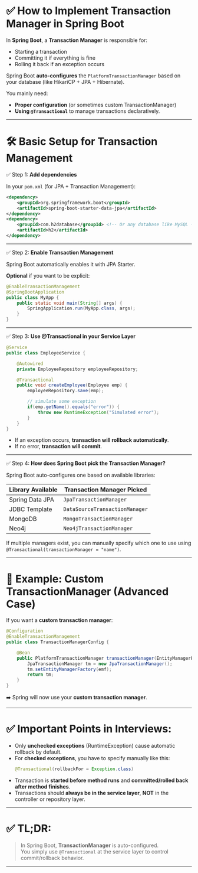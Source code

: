 # ✅ How to Implement Transaction Manager in Spring Boot

In **Spring Boot**, a **Transaction Manager** is responsible for:
- Starting a transaction
- Committing it if everything is fine
- Rolling it back if an exception occurs

Spring Boot **auto-configures** the `PlatformTransactionManager` based on your database (like HikariCP + JPA + Hibernate).

You mainly need:
- **Proper configuration** (or sometimes custom TransactionManager)
- **Using `@Transactional`** to manage transactions declaratively.

---

# 🛠 Basic Setup for Transaction Management

✅ Step 1: **Add dependencies**

In your `pom.xml` (for JPA + Transaction Management):

```xml
<dependency>
    <groupId>org.springframework.boot</groupId>
    <artifactId>spring-boot-starter-data-jpa</artifactId>
</dependency>
<dependency>
    <groupId>com.h2database</groupId> <!-- Or any database like MySQL -->
    <artifactId>h2</artifactId>
</dependency>
```

---

✅ Step 2: **Enable Transaction Management**

Spring Boot automatically enables it with JPA Starter.

**Optional** if you want to be explicit:
```java
@EnableTransactionManagement
@SpringBootApplication
public class MyApp {
    public static void main(String[] args) {
        SpringApplication.run(MyApp.class, args);
    }
}
```

---

✅ Step 3: **Use @Transactional in your Service Layer**

```java
@Service
public class EmployeeService {

    @Autowired
    private EmployeeRepository employeeRepository;

    @Transactional
    public void createEmployee(Employee emp) {
        employeeRepository.save(emp);

        // simulate some exception
        if(emp.getName().equals("error")) {
            throw new RuntimeException("Simulated error");
        }
    }
}
```

- If an exception occurs, **transaction will rollback automatically**.
- If no error, **transaction will commit**.

---

✅ Step 4: **How does Spring Boot pick the Transaction Manager?**

Spring Boot auto-configures one based on available libraries:

| Library Available | Transaction Manager Picked |
|--------------------|-----------------------------|
| Spring Data JPA     | `JpaTransactionManager` |
| JDBC Template       | `DataSourceTransactionManager` |
| MongoDB             | `MongoTransactionManager` |
| Neo4j               | `Neo4jTransactionManager` |

If multiple managers exist, you can manually specify which one to use using `@Transactional(transactionManager = "name")`.

---

# 🎯 Example: Custom TransactionManager (Advanced Case)

If you want a **custom transaction manager**:

```java
@Configuration
@EnableTransactionManagement
public class TransactionManagerConfig {

    @Bean
    public PlatformTransactionManager transactionManager(EntityManagerFactory emf) {
        JpaTransactionManager tm = new JpaTransactionManager();
        tm.setEntityManagerFactory(emf);
        return tm;
    }
}
```

➡️ Spring will now use your **custom transaction manager**.

---

# ✅ Important Points in Interviews:

- Only **unchecked exceptions** (RuntimeException) cause automatic rollback by default.
- For **checked exceptions**, you have to specify manually like this:
  ```java
  @Transactional(rollbackFor = Exception.class)
  ```
- Transaction is **started before method runs** and **committed/rolled back after method finishes**.
- Transactions should **always be in the service layer**, **NOT** in the controller or repository layer.

---

# ✅ TL;DR:

> In Spring Boot, **TransactionManager** is auto-configured.  
> You simply use `@Transactional` at the service layer to control commit/rollback behavior.

---
